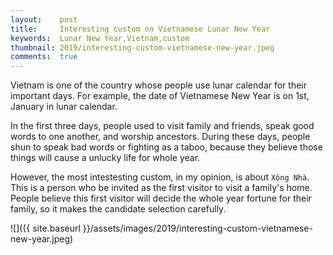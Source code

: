 ```yaml
---
layout:    post
title:     Interesting custom on Vietnamese Lunar New Year
keywords:  Lunar New Year,Vietnam,custom
thumbnail: 2019/interesting-custom-vietnamese-new-year.jpeg
comments:  true
---
```


Vietnam is one of the country whose people use lunar calendar for their important days. For example, the date of Vietnamese New Year is on 1st, January in lunar calendar. 

In the first three days, people used to visit family and friends, speak good words to one another, and worship ancestors. During these days, people shun to speak bad words or fighting as a taboo, because they believe those things will cause a unlucky life for whole year.

However, the most intestesting custom, in my opinion, is about `Xông Nhà`. This is a person who be invited as the first visitor to visit a family's home. People believe this first visitor will decide the whole year fortune for their family, so it makes the candidate selection carefully.

![]({{ site.baseurl }}/assets/images/2019/interesting-custom-vietnamese-new-year.jpeg)